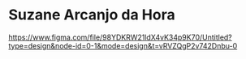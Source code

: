 # Suzane Arcanjo da Hora

https://www.figma.com/file/98YDKRW21ldX4vK34p9K70/Untitled?type=design&node-id=0-1&mode=design&t=vRVZQgP2v742Dnbu-0